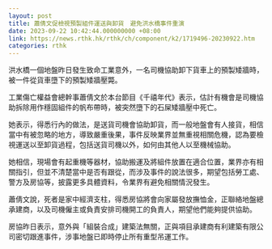 ```yaml
---
layout: post
title: 蕭倩文促檢視預製組件運送與卸貨　避免洪水橋事件重演
date: 2023-09-22 10:42:44.000000000 +08:00
link: https://news.rthk.hk/rthk/ch/component/k2/1719496-20230922.htm
categories: rthk
---
```


洪水橋一個地盤昨日發生致命工業意外，一名司機協助卸下貨車上的預製矮牆時，被一件從貨車墮下的預製矮牆壓斃。

工業傷亡權益會總幹事蕭倩文於本台節目《千禧年代》表示，估計有機會是司機協助拆除用作穩固組件的帆布帶時，被突然墮下的石屎矮牆壓中死亡。

她表示，得悉行內的做法，是送貨司機會協助卸貨，而一般地盤會有人接貨，相信當中有被忽略的地方，導致嚴重後果，事件反映業界並無重視相關危機，認為要檢視運送以至卸貨過程，包括送貨司機以外，如何由其他人以至機械協助。

她相信，現場會有起重機等器材，協助搬運及將組件放置在適合位置，業界亦有相關指引，但並不清楚當中是否有跟從，而涉及事件的說法很多，期望包括勞工處、警方及房協等，披露更多具體資料，令業界有避免相關情況發生。

蕭倩文說，死者是家中經濟支柱，得悉房協將會向家屬發放撫恤金，正聯絡地盤總承建商，以及司機僱主或負責安排司機開工的負責人，期望他們能夠提供協助。

房協昨日表示，意外與「組裝合成」建築法無關，正與項目承建商有利建築有限公司密切跟進事件，涉事地盤已即時停止所有重型吊運工作。
